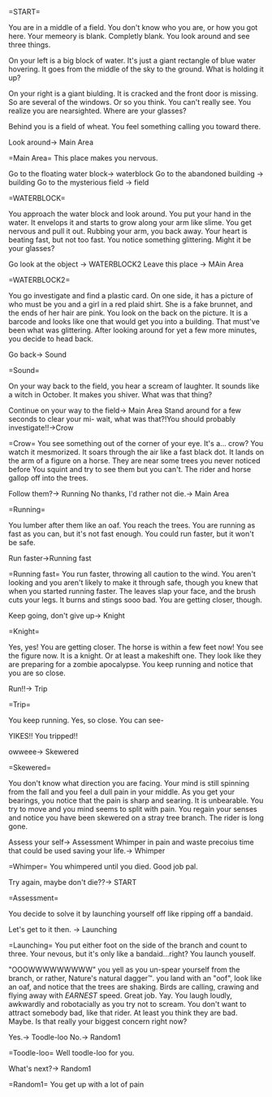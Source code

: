 =START=

You are in a middle of a field.
You don't know who you are, or how you got here. Your memeory is blank. Completly blank.
You look around and see three things.

On your left is a big block of water. It's just a giant rectangle of blue water hovering. It goes from the middle of the sky to the ground. What is holding it up?

On your right is a giant biulding. It is cracked and the front door is missing. So are several of the windows. Or so you think. You can't really see. 
You realize you are nearsighted. Where are your glasses?

Behind you is a field of wheat. You feel something calling you toward there.

Look around-> Main Area

=Main Area=
This place makes you nervous.


Go to the floating water block-> waterblock
Go to the abandoned building -> building
Go to the mysterious field -> field

=WATERBLOCK=

You approach the water block and look around. You put your hand in the water. It envelops it and starts to grow along your arm like slime. You get nervous and pull it out.
Rubbing your arm, you back away. Your heart is beating fast, but not too fast. You notice something glittering. Might it be your glasses?

Go look at the object -> WATERBLOCK2
Leave this place -> MAin Area

=WATERBLOCK2=

You go investigate and find a plastic card. On one side, it has a picture of who must be you and a girl in a red plaid shirt. She is a fake brunnet, and the ends of her hair are pink.
You look on the back on the picture. It is a barcode and looks like one that would get you into a building. That must've been what was glittering.
After looking around for yet a few more minutes, you decide to head back.

Go back-> Sound

=Sound=

On your way back to the field, you hear a scream of laughter. It sounds like a witch in October. It makes you shiver. What was that thing?

Continue on your way to the field-> Main Area
Stand around for a few seconds to clear your mi- wait, what was that?!You should probably investigate!!->Crow

=Crow=
You see something out of the corner of your eye. It's a... crow?
You watch it mesmorized. It soars through the air like a fast black dot. It lands on the arm of a figure on a horse. They are near some trees you never noticed before
You squint and try to see them but you can't. The rider and horse gallop off into the trees.

Follow them?-> Running
No thanks, I'd rather not die.-> Main Area

=Running=

You lumber after them like an oaf. You reach the trees. You are running as fast as you can, but it's not fast enough. You could run faster, but it won't be safe.

Run faster->Running fast

=Running fast=
You run faster, throwing all caution to the wind. You aren't looking and you aren't likely to make it through safe, though you knew that when you started running faster. 
The leaves slap your face, and the brush cuts your legs. It burns and stings sooo bad. You are getting closer, though.

Keep going, don't give up-> Knight

=Knight=

Yes, yes! You are getting closer. The horse is within a few feet now! You see the figure now. It is a knight. Or at least a makeshift one.
They look like they are preparing for a zombie apocalypse. You keep running and notice that you are so close.

Run!!-> Trip

=Trip=

You keep running. Yes, so close. You can see-

YIKES!!
You tripped!!

owweee-> Skewered

=Skewered=

You don't know what direction you are facing. Your mind is still spinning from the fall and you feel a dull pain in your middle.
As you get your bearings, you notice that the pain is sharp and searing. It is unbearable.
You try to move and you mind seems to split with pain. You regain your senses and notice you have been skewered on a stray tree branch. The rider is long gone.

Assess your self-> Assessment
Whimper in pain and waste precoius time that could be used saving your life.-> Whimper

=Whimper=
You whimpered until you died. Good job pal.

Try again, maybe don't die??-> START

=Assessment=

You decide to solve it by launching yourself off like ripping off a bandaid.

Let's get to it then. -> Launching

=Launching=
You put either foot on the side of the branch and count to three. Your nevous, but it's only like a bandaid...right?
You launch youself.

"OOOWWWWWWWWW" you yell as you un-spear yourself from the branch, or rather, Nature's natural dagger™.
you land with an "oof", look like an oaf, and notice that the trees are shaking. Birds are calling, crawing and flying away with *EARNEST* speed. Great job. Yay.
You laugh loudly, awkwardly and robotacially as you try not to scream. You don't want to attract somebody bad, like that rider. At least you think they are bad. Maybe.
Is that really your biggest concern right now?

Yes.-> Toodle-loo
No.-> Random1

=Toodle-loo=
Well toodle-loo for you.

What's next?-> Random1

=Random1=
You get up with a lot of pain
